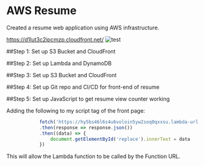 # AWS Resume
Created a resume web application using AWS infrastructure.

https://d1lut3c2ipcmzp.cloudfront.net/
![test](https://github.com/DRDohvaken/aws-resume/assets/8603276/09739b31-4605-4307-b57a-6a48e8fe17f1)

##Step 1: Set up S3 Bucket and CloudFront



##Step 2: Set up Lambda and DynamoDB



##Step 3: Set up S3 Bucket and CloudFront



##Step 4: Set up Git repo and CI/CD for front-end of resume



##Step 5: Set up JavaScript to get resume view counter working

Adding the following to my script tag of the front page:
```javascript
			fetch('https://hy5bs46l6s4u6voloin5yw2soq0qxxsu.lambda-url.ap-southeast-2.on.aws/')
			.then(response => response.json())
			.then((data) => {
				document.getElementById('replace').innerText = data
			})
```
This will allow the Lambda function to be called by the Function URL.

